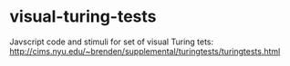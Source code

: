 # visual-turing-tests

Javscript code and stimuli for set of visual Turing tets:
http://cims.nyu.edu/~brenden/supplemental/turingtests/turingtests.html
